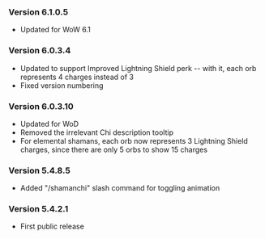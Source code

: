 ### Version 6.1.0.5

* Updated for WoW 6.1

### Version 6.0.3.4

* Updated to support Improved Lightning Shield perk -- with it, each orb represents 4 charges instead of 3
* Fixed version numbering

### Version 6.0.3.10

* Updated for WoD
* Removed the irrelevant Chi description tooltip
* For elemental shamans, each orb now represents 3 Lightning Shield charges, since there are only 5 orbs to show 15 charges

### Version 5.4.8.5

* Added "/shamanchi" slash command for toggling animation

### Version 5.4.2.1

* First public release
